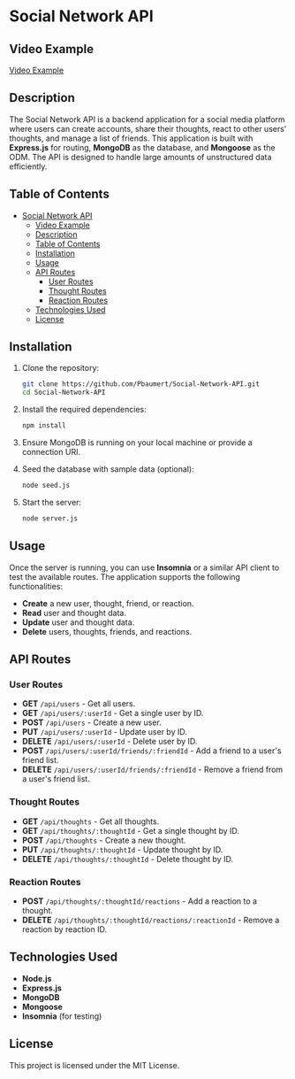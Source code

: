 
# Social Network API

## Video Example
[Video Example](https://drive.google.com/file/d/1eK9dx2Jo5HNemQf953lrK1_eiXPRopCx/view)

## Description

The Social Network API is a backend application for a social media platform where users can create accounts, share their thoughts, react to other users' thoughts, and manage a list of friends. This application is built with **Express.js** for routing, **MongoDB** as the database, and **Mongoose** as the ODM. The API is designed to handle large amounts of unstructured data efficiently.

## Table of Contents
- [Social Network API](#social-network-api)
  - [Video Example](#video-example)
  - [Description](#description)
  - [Table of Contents](#table-of-contents)
  - [Installation](#installation)
  - [Usage](#usage)
  - [API Routes](#api-routes)
    - [User Routes](#user-routes)
    - [Thought Routes](#thought-routes)
    - [Reaction Routes](#reaction-routes)
  - [Technologies Used](#technologies-used)
  - [License](#license)

## Installation

1. Clone the repository:
   ```bash
   git clone https://github.com/Pbaumert/Social-Network-API.git
   cd Social-Network-API
   ```

2. Install the required dependencies:
   ```bash
   npm install
   ```

3. Ensure MongoDB is running on your local machine or provide a connection URI.

4. Seed the database with sample data (optional):
   ```bash
   node seed.js
   ```

5. Start the server:
   ```bash
   node server.js
   ```

## Usage

Once the server is running, you can use **Insomnia** or a similar API client to test the available routes. The application supports the following functionalities:
- **Create** a new user, thought, friend, or reaction.
- **Read** user and thought data.
- **Update** user and thought data.
- **Delete** users, thoughts, friends, and reactions.

## API Routes

### User Routes
- **GET** `/api/users` - Get all users.
- **GET** `/api/users/:userId` - Get a single user by ID.
- **POST** `/api/users` - Create a new user.
- **PUT** `/api/users/:userId` - Update user by ID.
- **DELETE** `/api/users/:userId` - Delete user by ID.
- **POST** `/api/users/:userId/friends/:friendId` - Add a friend to a user's friend list.
- **DELETE** `/api/users/:userId/friends/:friendId` - Remove a friend from a user's friend list.

### Thought Routes
- **GET** `/api/thoughts` - Get all thoughts.
- **GET** `/api/thoughts/:thoughtId` - Get a single thought by ID.
- **POST** `/api/thoughts` - Create a new thought.
- **PUT** `/api/thoughts/:thoughtId` - Update thought by ID.
- **DELETE** `/api/thoughts/:thoughtId` - Delete thought by ID.

### Reaction Routes
- **POST** `/api/thoughts/:thoughtId/reactions` - Add a reaction to a thought.
- **DELETE** `/api/thoughts/:thoughtId/reactions/:reactionId` - Remove a reaction by reaction ID.

## Technologies Used
- **Node.js**
- **Express.js**
- **MongoDB**
- **Mongoose**
- **Insomnia** (for testing)

## License

This project is licensed under the MIT License.
